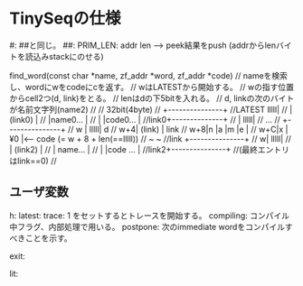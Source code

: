 # TinySeqの仕様

#: ##と同じ。
##: PRIM_LEN: addr len --> peek結果をpush (addrからlenバイトを読込みstackにのせる)

find_word(const char *name, zf_addr *word, zf_addr *code)
// nameを検索し、wordにwをcodeにcを返す。
// wはLATESTから開始する。
// wの指す位置からcell2つ(d, link)をとる。
// lenはdの下5bitを入れる。
// d, linkの次のバイトが名前文字列(name2)
//
//    32bit(4byte)
//    +---------------+
//LATEST         lllll|
//    | (link0)       |
//    |name0...       |
//    |   |code0...   |
//link0+--------------+
//    |          lllll|
//       ...
//    +---------------+
// w  |          lllll| d
// w+4| (link)        | link
// w+8|n  |a  |m  |e  |
// w+C|x  |¥0 |<-- code (= w + 8 + len(==lllll))
//    ~               ~
//link +---------------+
//    w|          lllll|
//     | (link2)       |
//     | name...       |
//     |    |code ...  |
//link2+---------------+
//(最終エントリはlink==0)
//
## ユーザ変数

h:
latest: 
trace: 1 をセットするとトレースを開始する。
compiling: コンパイル中フラグ、内部処理で用いる。
postpone: 次のimmediate wordをコンパイルすべきことを示す。

exit: 

lit: 